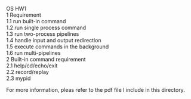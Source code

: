 OS HW1  
1 Requirement  
1.1 run built-in command  
1.2 run single process command  
1.3 run two-process pipelines  
1.4 handle input and output redirection  
1.5 execute commands in the background  
1.6 run multi-pipelines  
2 Built-in command requirement  
2.1 help/cd/echo/exit  
2.2 record/replay  
2.3 mypid  

For more information, pleas refer to the pdf file I include in this directory.
